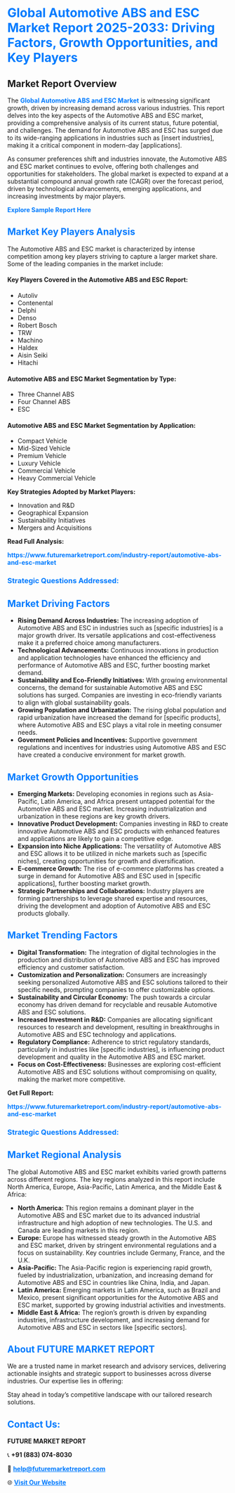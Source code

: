 <h1 style="color: #007BFF;">Global Automotive ABS and ESC Market Report 2025-2033: Driving Factors, Growth Opportunities, and Key Players</h1>

<section id="overview">
<h2>Market Report Overview</h2>
<p>The <a href="https://www.futuremarketreport.com/industry-report/automotive-abs-and-esc-market" style="color: #007BFF; text-decoration: none;"><strong>Global Automotive ABS and ESC Market</strong></a> is witnessing significant growth, driven by increasing demand across various industries. This report delves into the key aspects of the Automotive ABS and ESC market, providing a comprehensive analysis of its current status, future potential, and challenges. The demand for Automotive ABS and ESC has surged due to its wide-ranging applications in industries such as [insert industries], making it a critical component in modern-day [applications].</p>
<p>As consumer preferences shift and industries innovate, the Automotive ABS and ESC market continues to evolve, offering both challenges and opportunities for stakeholders. The global market is expected to expand at a substantial compound annual growth rate (CAGR) over the forecast period, driven by technological advancements, emerging applications, and increasing investments by major players.</p>
</section>

<section id="overview">
<p><a href="https://www.futuremarketreport.com/request-sample/reportId=54240" style="color: #007BFF; text-decoration: none;"><strong>Explore Sample Report Here</strong></a></p>
</section>

<section id="key-players">
<h2 style="color: #007BFF;">Market Key Players Analysis</h2>
<p>The Automotive ABS and ESC market is characterized by intense competition among key players striving to capture a larger market share. Some of the leading companies in the market include:</p>
<h4>Key Players Covered in the Automotive ABS and ESC Report:</h4>
<ul><li>Autoliv</li><li>Contenental</li><li>Delphi</li><li>Denso</li><li>Robert Bosch</li><li>TRW</li><li>Machino</li><li>Haldex</li><li>Aisin Seiki</li><li>Hitachi</li></ul>
<h4>Automotive ABS and ESC Market Segmentation by Type:</h4>
<ul><li>Three Channel ABS</li><li>Four Channel ABS</li><li>ESC</li></ul>

<h4>Automotive ABS and ESC Market Segmentation by Application:</h4>
<ul><li>Compact Vehicle</li><li>Mid-Sized Vehicle</li><li>Premium Vehicle</li><li>Luxury Vehicle</li><li>Commercial Vehicle</li><li>Heavy Commercial Vehicle</li></ul>
<p><strong>Key Strategies Adopted by Market Players:</strong></p>
<ul>
<li>Innovation and R&D</li>
<li>Geographical Expansion</li>
<li>Sustainability Initiatives</li>
<li>Mergers and Acquisitions</li>
</ul>
</section>

<section>
<p><strong>Read Full Analysis: </strong></p><a href="https://www.futuremarketreport.com/industry-report/automotive-abs-and-esc-market" style="color: #007BFF; text-decoration: none;"><strong>https://www.futuremarketreport.com/industry-report/automotive-abs-and-esc-market</strong></a>
<h3 style="color: #007BFF;">Strategic Questions Addressed:</h3>
</section>

<section id="driving-factors">
<h2 style="color: #007BFF;">Market Driving Factors</h2>
<ul>
<li><strong>Rising Demand Across Industries:</strong> The increasing adoption of Automotive ABS and ESC in industries such as [specific industries] is a major growth driver. Its versatile applications and cost-effectiveness make it a preferred choice among manufacturers.</li>
<li><strong>Technological Advancements:</strong> Continuous innovations in production and application technologies have enhanced the efficiency and performance of Automotive ABS and ESC, further boosting market demand.</li>
<li><strong>Sustainability and Eco-Friendly Initiatives:</strong> With growing environmental concerns, the demand for sustainable Automotive ABS and ESC solutions has surged. Companies are investing in eco-friendly variants to align with global sustainability goals.</li>
<li><strong>Growing Population and Urbanization:</strong> The rising global population and rapid urbanization have increased the demand for [specific products], where Automotive ABS and ESC plays a vital role in meeting consumer needs.</li>
<li><strong>Government Policies and Incentives:</strong> Supportive government regulations and incentives for industries using Automotive ABS and ESC have created a conducive environment for market growth.</li>
</ul>
</section>

<section id="growth-opportunities">
<h2 style="color: #007BFF;">Market Growth Opportunities</h2>
<ul>
<li><strong>Emerging Markets:</strong> Developing economies in regions such as Asia-Pacific, Latin America, and Africa present untapped potential for the Automotive ABS and ESC market. Increasing industrialization and urbanization in these regions are key growth drivers.</li>
<li><strong>Innovative Product Development:</strong> Companies investing in R&D to create innovative Automotive ABS and ESC products with enhanced features and applications are likely to gain a competitive edge.</li>
<li><strong>Expansion into Niche Applications:</strong> The versatility of Automotive ABS and ESC allows it to be utilized in niche markets such as [specific niches], creating opportunities for growth and diversification.</li>
<li><strong>E-commerce Growth:</strong> The rise of e-commerce platforms has created a surge in demand for Automotive ABS and ESC used in [specific applications], further boosting market growth.</li>
<li><strong>Strategic Partnerships and Collaborations:</strong> Industry players are forming partnerships to leverage shared expertise and resources, driving the development and adoption of Automotive ABS and ESC products globally.</li>
</ul>
</section>

<section id="trending-factors">
<h2 style="color: #007BFF;">Market Trending Factors</h2>
<ul>
<li><strong>Digital Transformation:</strong> The integration of digital technologies in the production and distribution of Automotive ABS and ESC has improved efficiency and customer satisfaction.</li>
<li><strong>Customization and Personalization:</strong> Consumers are increasingly seeking personalized Automotive ABS and ESC solutions tailored to their specific needs, prompting companies to offer customizable options.</li>
<li><strong>Sustainability and Circular Economy:</strong> The push towards a circular economy has driven demand for recyclable and reusable Automotive ABS and ESC solutions.</li>
<li><strong>Increased Investment in R&D:</strong> Companies are allocating significant resources to research and development, resulting in breakthroughs in Automotive ABS and ESC technology and applications.</li>
<li><strong>Regulatory Compliance:</strong> Adherence to strict regulatory standards, particularly in industries like [specific industries], is influencing product development and quality in the Automotive ABS and ESC market.</li>
<li><strong>Focus on Cost-Effectiveness:</strong> Businesses are exploring cost-efficient Automotive ABS and ESC solutions without compromising on quality, making the market more competitive.</li>
</ul>
</section>

<section>
<p><strong>Get Full Report: </strong></p><a href="https://www.futuremarketreport.com/industry-report/automotive-abs-and-esc-market" style="color: #007BFF; text-decoration: none;"><strong>https://www.futuremarketreport.com/industry-report/automotive-abs-and-esc-market</strong></a>
<h3 style="color: #007BFF;">Strategic Questions Addressed:</h3>
</section>


<section id="regional-analysis">
<h2 style="color: #007BFF;">Market Regional Analysis</h2>
<p>The global Automotive ABS and ESC market exhibits varied growth patterns across different regions. The key regions analyzed in this report include North America, Europe, Asia-Pacific, Latin America, and the Middle East & Africa:</p>
<ul>
<li><strong>North America:</strong> This region remains a dominant player in the Automotive ABS and ESC market due to its advanced industrial infrastructure and high adoption of new technologies. The U.S. and Canada are leading markets in this region.</li>
<li><strong>Europe:</strong> Europe has witnessed steady growth in the Automotive ABS and ESC market, driven by stringent environmental regulations and a focus on sustainability. Key countries include Germany, France, and the U.K.</li>
<li><strong>Asia-Pacific:</strong> The Asia-Pacific region is experiencing rapid growth, fueled by industrialization, urbanization, and increasing demand for Automotive ABS and ESC in countries like China, India, and Japan.</li>
<li><strong>Latin America:</strong> Emerging markets in Latin America, such as Brazil and Mexico, present significant opportunities for the Automotive ABS and ESC market, supported by growing industrial activities and investments.</li>
<li><strong>Middle East & Africa:</strong> The region’s growth is driven by expanding industries, infrastructure development, and increasing demand for Automotive ABS and ESC in sectors like [specific sectors].</li>
</ul>
</section>

<footer>
<h2 style="color: #007BFF;">About FUTURE MARKET REPORT</h2>
<p>We are a trusted name in market research and advisory services, delivering actionable insights and strategic support to businesses across diverse industries. Our expertise lies in offering:</p>

<p>Stay ahead in today’s competitive landscape with our tailored research solutions.</p>

<h2 style="color: #007BFF;">Contact Us:</h2>
<p><strong>FUTURE MARKET REPORT</strong></p>
<p>📞 <strong>+91 (883) 074-8030</strong></p>
<p>📧 <strong><a href="mailto:help@futuremarketreport.com" style="color: #007BFF;">help@futuremarketreport.com</a></strong></p>
<p>🌐 <strong><a href="https://www.futuremarketreport.com/" style="color: #007BFF;">Visit Our Website</a></strong></p>
</footer>